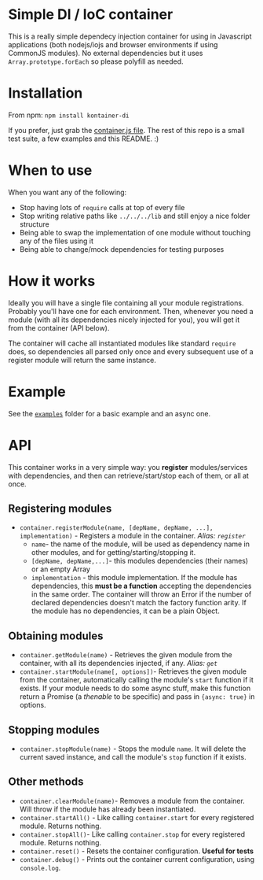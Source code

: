 # Simple DI / IoC container

This is a really simple dependecy injection container for using in Javascript applications (both nodejs/iojs and browser environments if using CommonJS modules). No external dependencies but it uses `Array.prototype.forEach` so please polyfill as needed.

# Installation
From npm:
`npm install kontainer-di`

If you prefer, just grab the [container.js file](https://github.com/cdelaorden/jscontainer/blob/master/container.js). The rest of this repo is a small test suite, a few examples and this README. :)

# When to use
When you want any of the following:

* Stop having lots of `require` calls at top of every file
* Stop writing relative paths like `../../../lib` and still enjoy a nice folder structure
* Being able to swap the implementation of one module without touching any of the files using it
* Being able to change/mock dependencies for testing purposes

# How it works
Ideally you will have a single file containing all your module registrations. Probably you'll have one for each environment. Then, whenever you need a module (with all its dependencies nicely injected for you), you will get it from the container (API below).

The container will cache all instantiated modules like standard `require` does, so dependencies all parsed only once and every subsequent use of a register module will return the same instance.

# Example
See the [`examples`](https://github.com/cdelaorden/kontainer/tree/master/examples) folder for a basic example and an async one.

# API

This container works in a very simple way: you **register** modules/services with dependencies, and then can retrieve/start/stop each of them, or all at once.

## Registering modules

* `container.registerModule(name, [depName, depName, ...], implementation)` - Registers a module in the container. *Alias: `register`*
  * `name`- the name of the module, will be used as dependency name in other modules, and for getting/starting/stopping it.
  * `[depName, depName,...]`- this modules dependencies (their names) or an empty Array
  * `implementation` - this module implementation. If the module has dependencies, this **must be a function** accepting the dependencies in the same order. The container will throw an Error if the number of declared dependencies doesn't match the factory function arity. If the module has no dependencies, it can be a plain Object.

## Obtaining modules
* `container.getModule(name)` - Retrieves the given module from the container, with all its dependencies injected, if any. *Alias: `get`*
* `container.startModule(name[, options])`- Retrieves the given module from the container, automatically calling the module's `start` function if it exists. If your module needs to do some async stuff, make this function return a Promise (a *thenable* to be specific) and pass in `{async: true}` in options.

## Stopping modules
* `container.stopModule(name)` - Stops the module `name`. It will delete the current saved instance, and call the module's `stop` function if it exists. 

## Other methods
* `container.clearModule(name)`- Removes a module from the container. Will throw if the module has already been instantiated.
* `container.startAll()` - Like calling `container.start` for every registered module. Returns nothing.
* `container.stopAll()`- Like calling `container.stop` for every registered module. Returns nothing.
* `container.reset()` - Resets the container configuration. **Useful for tests**
* `container.debug()` - Prints out the container current configuration, using `console.log`.

